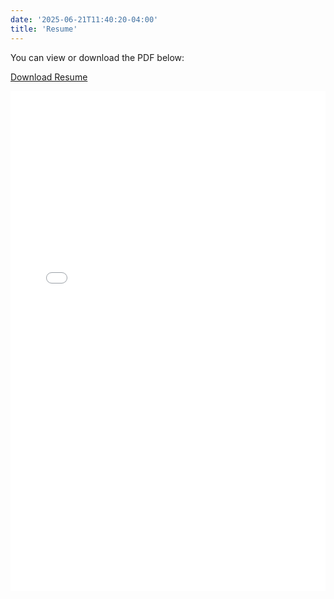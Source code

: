 ```yaml
---
date: '2025-06-21T11:40:20-04:00'
title: 'Resume'
---
```


You can view or download the PDF below:

[Download Resume](/files/resume.pdf)

<embed src="/files/resume.pdf" type="application/pdf" width="100%" height="800px" />
